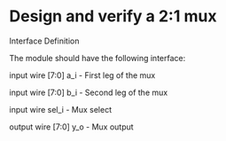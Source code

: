 # Design and verify a 2:1 mux

Interface Definition

The module should have the following interface:


input   wire [7:0]    a_i   - First leg of the mux

input   wire [7:0]    b_i   - Second leg of the mux

input   wire          sel_i - Mux select

output  wire [7:0]    y_o   - Mux output

